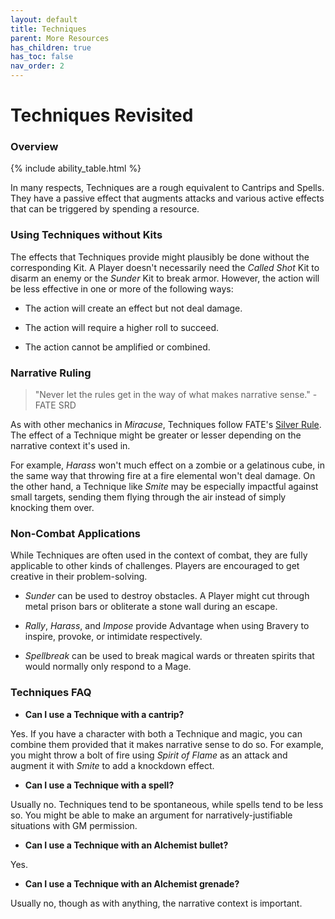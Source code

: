 ```yaml
---
layout: default
title: Techniques
parent: More Resources
has_children: true
has_toc: false
nav_order: 2
---
```


# Techniques Revisited

### Overview

{% include ability_table.html %}

In many respects, Techniques are a rough equivalent to Cantrips and Spells. They have a passive effect that augments attacks and various active effects that can be triggered by spending a resource.

### Using Techniques without Kits

The effects that Techniques provide might plausibly be done without the corresponding Kit. A Player doesn't necessarily need the _Called Shot_ Kit to disarm an enemy or the _Sunder_ Kit to break armor. However, the action will be less effective in one or more of the following ways:

-   The action will create an effect but not deal damage.

-   The action will require a higher roll to succeed.

-   The action cannot be amplified or combined.

### Narrative Ruling

> "Never let the rules get in the way of what makes narrative sense." - FATE SRD

As with other mechanics in _Miracuse_, Techniques follow FATE's [Silver Rule](https://fate-srd.com/fate-core/what-do-during-play#the-silver-rule). The effect of a Technique might be greater or lesser depending on the narrative context it's used in.

For example, _Harass_ won't much effect on a zombie or a gelatinous cube, in the same way that throwing fire at a fire elemental won't deal damage. On the other hand, a Technique like _Smite_ may be especially impactful against small targets, sending them flying through the air instead of simply knocking them over.

### Non-Combat Applications

While Techniques are often used in the context of combat, they are fully applicable to other kinds of challenges. Players are encouraged to get creative in their problem-solving.

-   _Sunder_ can be used to destroy obstacles. A Player might cut through metal prison bars or obliterate a stone wall during an escape.

-   _Rally_, _Harass_, and _Impose_ provide Advantage when using Bravery to inspire, provoke, or intimidate respectively.

-   _Spellbreak_ can be used to break magical wards or threaten spirits that would normally only respond to a Mage.

### Techniques FAQ

-   **Can I use a Technique with a cantrip?**

Yes. If you have a character with both a Technique and magic, you can combine them provided that it makes narrative sense to do so. For example, you might throw a bolt of fire using _Spirit of Flame_ as an attack and augment it with _Smite_ to add a knockdown effect.

-   **Can I use a Technique with a spell?**

Usually no. Techniques tend to be spontaneous, while spells tend to be less so. You might be able to make an argument for narratively-justifiable situations with GM permission.

-   **Can I use a Technique with an Alchemist bullet?**

Yes.

-   **Can I use a Technique with an Alchemist grenade?**

Usually no, though as with anything, the narrative context is important.
